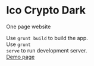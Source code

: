 # Ico Crypto Dark
 One page website

 Use <code>grunt build</code> to build the app.
 <br>
 Use <code>grunt serve</code> to run development server.
 <br>
 <a target="_blank" href="http://seruf.eu5.org/portfolio/ico-crypto-dark/index.html">Demo page</a>